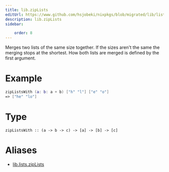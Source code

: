 ```yaml
---
title: lib.zipLists
editUrl: https://www.github.com/hsjobeki/nixpkgs/blob/migrated/lib/lists.nix#L615C5
description: lib.zipLists
sidebar:

    order: 8
---
```


Merges two lists of the same size together. If the sizes aren't the same
the merging stops at the shortest. How both lists are merged is defined
by the first argument.

# Example

```nix
zipListsWith (a: b: a + b) ["h" "l"] ["e" "o"]
=> ["he" "lo"]
```

# Type

```
zipListsWith :: (a -> b -> c) -> [a] -> [b] -> [c]
```


# Aliases

- [lib.lists.zipLists](/nix-doc-comments/reference/lib/lists/lib-lists-ziplists)


